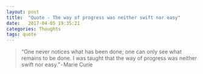 ```yaml
---
layout: post
title:  "Quote - The way of progress was neither swift nor easy"
date:   2017-04-05 19:35:21
categories: Thoughts
tags: quote
---
```


> “One never notices what has been done; one can only see what remains to be done. I was taught that the way of progress was neither swift nor easy.” - Marie Curie
